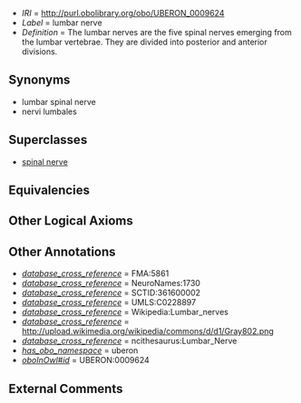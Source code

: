  * *IRI* = http://purl.obolibrary.org/obo/UBERON_0009624
 * *Label* = lumbar nerve
 * *Definition* = The lumbar nerves are the five spinal nerves emerging from the lumbar vertebrae. They are divided into posterior and anterior divisions.

## Synonyms

 * lumbar spinal nerve
 * nervi lumbales

## Superclasses

 * [spinal nerve](../../UBERON/80/UBERON_0001780.md)

## Equivalencies


## Other Logical Axioms


## Other Annotations

 * *[database_cross_reference](../../ef/oboInOwl#hasDbXref.md)* = FMA:5861
 * *[database_cross_reference](../../ef/oboInOwl#hasDbXref.md)* = NeuroNames:1730
 * *[database_cross_reference](../../ef/oboInOwl#hasDbXref.md)* = SCTID:361600002
 * *[database_cross_reference](../../ef/oboInOwl#hasDbXref.md)* = UMLS:C0228897
 * *[database_cross_reference](../../ef/oboInOwl#hasDbXref.md)* = Wikipedia:Lumbar_nerves
 * *[database_cross_reference](../../ef/oboInOwl#hasDbXref.md)* = http://upload.wikimedia.org/wikipedia/commons/d/d1/Gray802.png
 * *[database_cross_reference](../../ef/oboInOwl#hasDbXref.md)* = ncithesaurus:Lumbar_Nerve
 * *[has_obo_namespace](../../ce/oboInOwl#hasOBONamespace.md)* = uberon
 * *[oboInOwl#id](../../id/oboInOwl#id.md)* = UBERON:0009624

## External Comments


